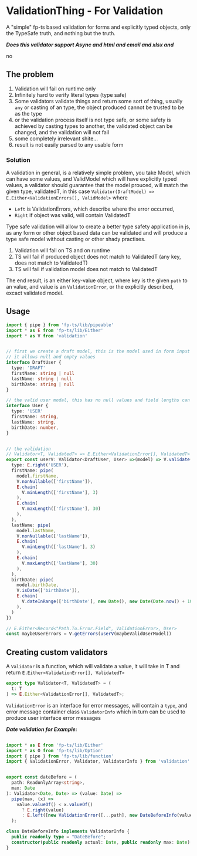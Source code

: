 # ValidationThing - For Validation

A "simple" fp-ts based validation for forms and explicitly typed objects, only the TypeSafe truth, and nothing but the truth.

***Does this validator support Async and html and email and xlsx and***

no

## The problem

1. Validation will fail on runtime only
1. Infinitely hard to verify literal types (type safe)
1. Some validators validate things and return some sort of thing, usually `any` or casting of an type, the object produced cannot be trusted to be as the type
1. or the validation process itself is not type safe, or some safety is achieved by casting types to another, the validated object can be changed, and the validation will not fail
1. some completely irrelevant shite...
1. result is not easily parsed to any usable form

### Solution

A validation in general, is a relatively simple problem, you take Model, which can have some values, and ValidModel which will have explicitly typed values, a validator should guarantee that the model prouced, will match the given type, validatedT, in this case `Validator(DraftModel) => E.Either<ValidationErrors[], ValidModel>` where

- `Left` is ValidationErrors, which describe where the error occurred,
- `Right` if object was valid, will contain ValidatedT

Type safe validation will allow to create a better type safety application in js, as any form or other object based data can be validated and will produce a type safe model without casting or other shady practises.

1. Validation will fail on TS and on runtime
1. TS will fail if produced object does not match to ValidatedT (any key, does not match to ValidatedT)
1. TS will fail if validation model does not match to ValidatedT

The end result, is an either key-value object, where key is the given `path` to an value, and value is an `ValidationError`, or the explicitly described, excact validated model.

## Usage

```typescript
import { pipe } from 'fp-ts/lib/pipeable'
import * as E from 'fp-ts/lib/Either'
import * as V from 'validation'


// first we create a draft model, this is the model used in form input
// it allows null and empty values
interface DraftUser {
  type: 'DRAFT'
  firstName: string | null
  lastName: string | null
  birthDate: string | null
}

// the valid user modal, this has no null values and field lengths can be set in validator
interface User {
  type: 'USER'
  firstName: string,
  lastName: string,
  birthDate: number,
}


// the validation
// Validator<T, ValidatedT> => E.Either<ValidationError[], ValidatedT>
export const userV: Validator<DraftUser, User> =>(model) => V.validate({
  type: E.right('USER'),
  firstName: pipe(
    model.firstName,
    V.nonNullable(['firstName']),
    E.chain(
      V.minLength(['firstName'], 3)
    ),
    E.chain(
      V.maxLength(['firstName'], 30)
    ),
  ),
  lastName: pipe(
    model.lastName,
    V.nonNullable(['lastName']),
    E.chain(
      V.minLength(['lastName'], 3)
    ),
    E.chain(
      V.maxLength(['lastName'], 30)
    ),
  ),
  birthDate: pipe(
    model.birthDate,
    V.isDate(['birthDate']),
    E.chain(
      V.dateInRange(['birthDate'], new Date(), new Date(Date.now() + 10 * 24 * 3600 * 1000)),
    ),
  )
})

// E.Either<Record<"Path.To.Error.Field", ValidationError>, User>
const maybeUserErrors = V.getErrors(userV(maybeValidUserModel)) 

```

## Creating custom validators

A `Validator` is a function, which will validate a value, it will take in T and return `E.Either<ValidationError[], ValidatedT>`

```typescript
export type Validator<T, ValidatedT> = (
  t: T
) => E.Either<ValidationError[], ValidatedT>;
```

`ValidationError` is an interface for error messages, will contain a `type`, and error message container class `ValidatorInfo` which in turn can be used to produce user interface error messages

***Date validation for Example:***

```typescript

import * as E from 'fp-ts/lib/Either'
import * as O from 'fp-ts/lib/Option'
import { pipe } from 'fp-ts/lib/function'
import { ValidationError, Validator, ValidatorInfo } from 'validation'


export const dateBefore = (
  path: ReadonlyArray<string>,
  max: Date
): Validator<Date, Date> => (value: Date) =>
  pipe(max, (x) =>
    value.valueOf() < x.valueOf()
      ? E.right(value)
      : E.left([new ValidationError([...path], new DateBeforeInfo(value, max))])
  );

class DateBeforeInfo implements ValidatorInfo {
  public readonly type = "DateBefore";
  constructor(public readonly actual: Date, public readonly max: Date) {}
}
```
